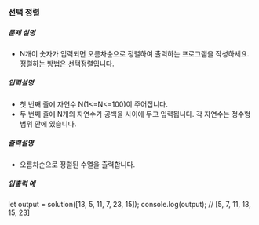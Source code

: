 ### 선택 정렬

##### 문제 설명

- N개이 숫자가 입력되면 오름차순으로 정렬하여 출력하는 프로그램을 작성하세요. 정렬하는 방법은 선택정렬입니다.

##### 입력설명

- 첫 번째 줄에 자연수 N(1<=N<=100)이 주어집니다.
- 두 번째 줄에 N개의 자연수가 공백을 사이에 두고 입력됩니다. 각 자연수는 정수형 범위 안에 있습니다.

##### 출력설명

- 오름차순으로 정렬된 수열을 출력합니다.

##### 입출력 예

let output = solution([13, 5, 11, 7, 23, 15]);
console.log(output); // [5, 7, 11, 13, 15, 23]
